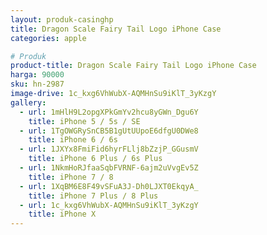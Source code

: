 ```yaml
---
layout: produk-casinghp
title: Dragon Scale Fairy Tail Logo iPhone Case
categories: apple

# Produk
product-title: Dragon Scale Fairy Tail Logo iPhone Case
harga: 90000
sku: hn-2987
image-drive: 1c_kxg6VhWubX-AQMHnSu9iKlT_3yKzgY
gallery:
  - url: 1mHlH9L2opgXPkGmYv2hcu8yGWn_Dgu6Y
    title: iPhone 5 / 5s / SE
  - url: 1TgOWGRySnCB5B1gUtUUpoE6dfgU0DWe8
    title: iPhone 6 / 6s
  - url: 1JXYx8FmiFid6hyrFLlj8bZzjP_GGusmV
    title: iPhone 6 Plus / 6s Plus
  - url: 1NkmHoRJfaaSqbFVRNF-6ajm2uVvgEv5Z
    title: iPhone 7 / 8
  - url: 1XqBM6E8F49vSFuA3J-Dh0LJXT0EkqyA_
    title: iPhone 7 Plus / 8 Plus
  - url: 1c_kxg6VhWubX-AQMHnSu9iKlT_3yKzgY
    title: iPhone X
---
```

